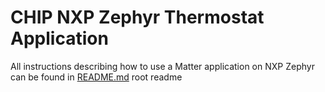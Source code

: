 # CHIP NXP Zephyr Thermostat Application

All instructions describing how to use a Matter application on NXP Zephyr can be found in [README.md](../../../all-clusters-app/nxp/zephyr/README.md) root readme